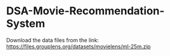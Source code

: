# DSA-Movie-Recommendation-System

Download the data files from the link: 
https://files.grouplens.org/datasets/movielens/ml-25m.zip
